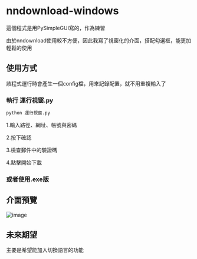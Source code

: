 # nndownload-windows
這個程式是用PySimpleGUI寫的，作為練習 

由於nndownload使用較不方便，因此我寫了視窗化的介面，搭配勾選框，能更加輕鬆的使用


## 使用方式

該程式運行時會產生一個config檔，用來記錄配置，就不用重複輸入了

### 執行 運行視窗.py 

```bash
python 運行視窗.py 
```
1.輸入路徑、網址、帳號與密碼

2.按下確認

3.檢查郵件中的驗證碼

4.點擊開始下載

### 或者使用.exe版


## 介面預覽
![image](https://github.com/user-attachments/assets/e296ded8-01d5-4703-b540-fb480a4d6d4c)




## 未來期望
主要是希望能加入切換語言的功能
